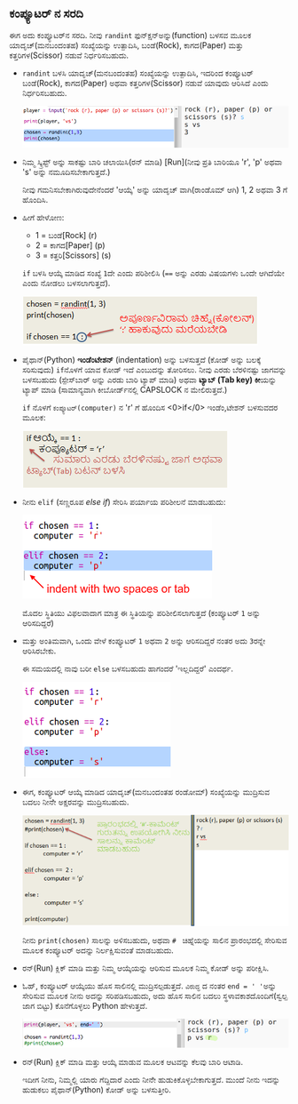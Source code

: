 ## ಕಂಪ್ಯೂಟರ್ ನ ಸರದಿ

ಈಗ ಅದು ಕಂಪ್ಯೂಟರ್‌ನ ಸರದಿ. ನೀವು `randint` ಫುನ್ಕ್ಷನ್ಅನ್ನು(function) ಬಳಸವ ಮೂಲಕ ಯಾದೃಚ್(ಮನಬಂದಂತಹ) ಸಂಖ್ಯೆಯನ್ನು ಉತ್ಪಾದಿಸಿ, ಬಂಡೆ(Rock), ಕಾಗದ(Paper) ಮತ್ತು ಕತ್ತರಿಗಳ(Scissor) ನಡುವೆ ನಿರ್ಧರಿಸಬಹುದು.

+ ` randint ` ಬಳಸಿ ಯಾದೃಚ್(ಮನಬಂದಂತಹ) ಸಂಖ್ಯೆಯನ್ನು ಉತ್ಪಾದಿಸಿ, ಇದರಿಂದ ಕಂಪ್ಯೂಟರ್ ಬಂಡೆ(Rock), ಕಾಗದ(Paper) ಅಥವಾ ಕತ್ತರಿಗಳ(Scissor) ನಡುವೆ ಯಾವುದು ಆರಿಸಿದೆ ಎಂದು ನಿರ್ಧರಿಸಬಹುದು.
    
    ![screenshot](images/rps-randint.png)

+ ನಿಮ್ಮ ಸ್ಕ್ರಿಪ್ಟ್ ಅನ್ನು ಸಾಕಷ್ಟು ಬಾರಿ ಚಲಾಯಿಸಿ(ರನ್ ಮಾಡಿ) \[Run\](ನೀವು ಪ್ರತಿ ಬಾರಿಯೂ 'r', 'p' ಅಥವಾ 's' ಅನ್ನು ನಮೂದಿಸಬೇಕಾಗುತ್ತದೆ.)
    
    ನೀವು ಗಮನಿಸಬೇಕಾಗಿರುವುದೇನೆಂದರೆ 'ಆಯ್ಕೆ' ಅನ್ನು ಯಾದೃಚ್ ವಾಗಿ(ರಾಂಡೊಮ್ ಆಗಿ) 1, 2 ಅಥವಾ 3 ಗೆ ಹೊಂದಿಸಿ.

+ ಹೀಗೆ ಹೇಳೋಣ:
    
    + 1 = ಬಂಡೆ\[Rock\] (r)
    + 2 = ಕಾಗದ\[Paper\] (p)
    + 3 = ಕತ್ತರಿ\[Scissors\] (s)
    
    `if` ಬಳಸಿ ಆಯ್ಕೆ ಮಾಡಿದ ಸಂಖ್ಯೆ `1`ದೇ ಎಂದು ಪರಿಶೀಲಿಸಿ (` == ` ಅನ್ನು ಎರಡು ವಿಷಯಗಳು ಒಂದೇ ಆಗಿದೆಯೇ ಎಂದು ನೋಡಲು ಬಳಸಲಾಗುತ್ತದೆ).
    
    ![screenshot](images/rps-if-1.png)

+ ಪೈಥಾನ್(Python) **ಇಂಡೆಂಟೇಶನ್** (indentation) ಅನ್ನು ಬಳಸುತ್ತದೆ (ಕೋಡ್ ಅನ್ನು ಬಲಕ್ಕೆ ಸರಿಸುವುದು) `if`ನೊಳಗೆ ಯಾವ ಕೋಡ್ ಇದೆ ಎಂಬುದನ್ನು ತೋರಿಸಲು. ನೀವು ಎರಡು ಬೆರಳಿನಷ್ಟು ಜಾಗವನ್ನು ಬಳಸಬಹುದು (ಸ್ಪೇಸ್‌ಬಾರ್ ಅನ್ನು ಎರಡು ಬಾರಿ ಟ್ಯಾಪ್ ಮಾಡಿ) ಅಥವಾ **ಟ್ಯಾಬ್ (Tab key) ಕೀ**ಯನ್ನು ಟ್ಯಾಪ್ ಮಾಡಿ (ಸಾಮಾನ್ಯವಾಗಿ ಕೀಬೋರ್ಡ್‌ನಲ್ಲಿ CAPSLOCK ನ ಮೇಲಿರುತ್ತದೆ.)
    
    `if` ನೊಳಗೆ `ಕಂಪ್ಯೂಟರ್(computer)` ನ 'r' ಗೆ ಹೊಂದಿಸ <0>if</0> ಇಂಡೆಂ,ಟೇಶನ್ ಬಳಸುವದರ ಮೂಲಕ: 
    
    ![screenshot](images/rps-indent.png)

+ ನೀನು `elif` (ಸಣ್ಣರೂಪ *else if*) ಸೇರಿಸಿ ಪರ್ಯಾಯ ಪರಿಶೀಲನೆ ಮಾಡಬಹುದು:
    
    ![screenshot](images/rps-elif-2.png)
    
    ಮೊದಲ ಸ್ಥಿತಿಯು ವಿಫಲವಾದಾಗ ಮಾತ್ರ ಈ ಸ್ಥಿತಿಯನ್ನು ಪರಿಶೀಲಿಸಲಾಗುತ್ತದೆ (ಕಂಪ್ಯೂಟರ್ `1` ಅನ್ನು ಆರಿಸದಿದ್ದರೆ)

+ ಮತ್ತು ಅಂತಿಮವಾಗಿ, ಒಂದು ವೇಳೆ ಕಂಪ್ಯೂಟರ್ `1` ಅಥವಾ ` 2 ` ಅನ್ನು ಆರಿಸದಿದ್ದರೆ ನಂತರ ಅದು `3`ರನ್ನೇ ಆರಿಸಿರಬೇಕು.
    
    ಈ ಸಮಯದಲ್ಲಿ ನಾವು ಬರೀ `else` ಬಳಸಬಹುದು ಹಾಗಂದರೆ 'ಇಲ್ಲದಿದ್ದರೆ' ಎಂದರ್ಥ.
    
    ![screenshot](images/rps-else-3.png)

+ ಈಗ, ಕಂಪ್ಯೂಟರ್ ಆಯ್ಕೆ ಮಾಡಿದ ಯಾದೃಚ್(ಮನಬಂದಂತಹ ರಂಡೋಮ್) ಸಂಖ್ಯೆಯನ್ನು ಮುದ್ರಿಸುವ ಬದಲು ನೀನೆೇ ಅಕ್ಷರವನ್ನು ಮುದ್ರಿಸಬಹುದು.
    
    ![screenshot](images/rps-print-computer.png)
    
    ನೀನು `print(chosen)` ಸಾಲನ್ನು ಅಳಿಸಬಹುದು, ಅಥವಾ `# ` ಚಿಹ್ನೆಯನ್ನು ಸಾಲಿನ ಪ್ರಾರಂಭದಲ್ಲಿ ಸೇರಿಸುವ ಮೂಲಕ ಕಂಪ್ಯೂಟರ್ ಅದನ್ನು ನಿರ್ಲಕ್ಷಿಸುವಂತೆ ಮಾಡಬಹುದು.

+ ರನ್(Run) ಕ್ಲಿಕ್ ಮಾಡಿ ಮತ್ತು ನಿಮ್ಮ ಆಯ್ಕೆಯನ್ನು ಆರಿಸುವ ಮೂಲಕ ನಿಮ್ಮ ಕೋಡ್ ಅನ್ನು ಪರೀಕ್ಷಿಸಿ.

+ ಓಹ್, ಕಂಪ್ಯೂಟರ್ ಆಯ್ಕೆಯು ಹೊಸ ಸಾಲಿನಲ್ಲಿ ಮುದ್ರಿಸಲ್ಪಡುತ್ತದೆ. `ವಿರುದ್ಧ` ದ ನಂತರ `end = ' '`ಅನ್ನು ಸೇರಿಸುವ ಮೂಲಕ ನೀನು ಅದನ್ನು ಸರಿಪಡಿಸಬಹುದು, ಅದು ಹೊಸ ಸಾಲಿನ ಬದಲು ಸ್ಥಳಾವಕಾಶದೊಂದಿಗೆ(ಸ್ವಲ್ಪ ಜಾಗ ಬಿಟ್ಟು) ಕೊನೆಗೊಳ್ಳಲು Python ಹೇಳುತ್ತದೆ.
    
    ![screenshot](images/rps-same-line.png)

+ ರನ್(Run) ಕ್ಲಿಕ್ ಮಾಡಿ ಮತ್ತು ಆಯ್ಕೆ ಮಾಡುವ ಮೂಲಕ ಆಟವನ್ನು ಕೆಲವು ಬಾರಿ ಆಟಾಡಿ.
    
    ಇದೀಗ ನೀನು, ನಿಮ್ಮಲ್ಲಿ ಯಾರು ಗೆದ್ದಿದಾರೆ ಎಂದು ನೀನೆೇ ಹುಡುಕಿಕೊಳ್ಳಬೇಕಾಗುತ್ತದೆ. ಮುಂದೆ ನೀನು ಇದನ್ನು ಹುಡುಕಲು ಪೈಥಾನ್(Python) ಕೋಡ್ ಅನ್ನು ಬಳಸುತ್ತೀರಿ.